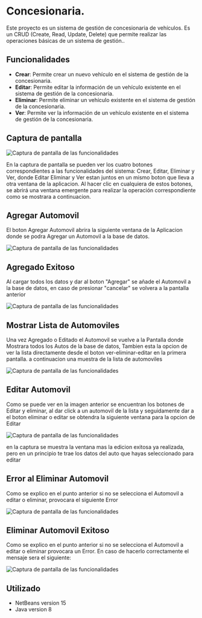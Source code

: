<h1>Concesionaria.</h1>

<p>Este proyecto es un sistema de gestión de concesionaria de vehículos. Es un CRUD (Create, Read, Update, Delete) que permite realizar las operaciones básicas de un sistema de gestión..</p>

<h2>Funcionalidades</h2>

<ul>
  <li><strong>Crear</strong>: Permite crear un nuevo vehículo en el sistema de gestión de la concesionaria.</li>
  <li><strong>Editar</strong>: Permite editar la información de un vehículo existente en el sistema de gestión de la concesionaria.</li>
  <li><strong>Eliminar</strong>: Permite eliminar un vehículo existente en el sistema de gestión de la concesionaria.</li>
  <li><strong>Ver</strong>: Permite ver la información de un vehículo existente en el sistema de gestión de la concesionaria.</li>
</ul>

<h2>Captura de pantalla</h2>

<img src="https://res.cloudinary.com/dkm0hdlgz/image/upload/v1674170985/consecionaria/inicio_jre0ww.png" alt="Captura de pantalla de las funcionalidades">

<p>En la captura de pantalla se pueden ver los cuatro botones correspondientes a las funcionalidades del sistema: Crear, Editar, Eliminar y Ver, donde
Editar Eliminar y Ver estan juntos en un mismo boton que lleva a otra ventana de la aplicacion. Al hacer clic en cualquiera de estos botones, se abrirá una ventana emergente para realizar la operación correspondiente como se mostrara a continuacion.</p>

<h2>Agregar Automovil</h2>
<p> El boton Agregar Automovil abrira la siguiente ventana de la Aplicacion donde se podra Agregar un Automovil a la base de datos.</p>

<img src="https://res.cloudinary.com/dkm0hdlgz/image/upload/v1674171928/consecionaria/Agregar_wdgq1y.png" alt="Captura de pantalla de las funcionalidades">


<h2>Agregado Exitoso</h2>
<p>Al cargar todos los datos y dar al boton "Agregar" se añade el Automovil a la base de datos, en caso de presionar "cancelar" se volvera a la pantalla anterior</p>

<img src="https://res.cloudinary.com/dkm0hdlgz/image/upload/v1674172891/consecionaria/agregado_correctamente_mv5xbo.png" alt="Captura de pantalla de las funcionalidades">

<h2>Mostrar Lista de Automoviles</h2>
<p>Una vez Agregado o Editado el Automovil se vuelve a la Pantalla donde Mostrara todos los Autos de la base de datos, Tambien esta la opcion de ver la lista directamente desde el boton ver-eliminar-editar en la primera pantalla.
a continuacion una muestra de la lista de automoviles</p>

<img src="https://res.cloudinary.com/dkm0hdlgz/image/upload/v1674172580/consecionaria/lista-Actualizada_yc95lv.png" alt="Captura de pantalla de las funcionalidades">

<h2>Editar Automovil</h2>
<p>Como se puede ver en la imagen anterior se encuentran los botones de Editar y eliminar, al dar click a un automovil de la lista y seguidamente dar a el boton eliminar o editar
se obtendra la siguiente ventana para la opcion de Editar</p>

<img src="https://res.cloudinary.com/dkm0hdlgz/image/upload/v1674172777/consecionaria/Editado_Exitoso_v4b3mq.png" alt="Captura de pantalla de las funcionalidades">
<p>en la captura se muestra la ventana mas la edicion exitosa ya realizada, pero en un principio te trae los datos del auto que hayas seleccionado para editar</p>

<h2>Error al Eliminar Automovil</h2>
<p>Como se explico en el punto anterior si no se selecciona el Automovil a editar o eliminar, provocara el siguiente Error </p>

<img src="https://res.cloudinary.com/dkm0hdlgz/image/upload/v1674173624/consecionaria/errorDebeSeleccionarParaEditar_c0jk3f.png" alt="Captura de pantalla de las funcionalidades">

<h2>Eliminar Automovil Exitoso</h2>
<p>Como se explico en el punto anterior si no se selecciona el Automovil a editar o eliminar provocara un Error. En caso de hacerlo correctamente el mensaje sera el siguiente:</p>

<img src="https://res.cloudinary.com/dkm0hdlgz/image/upload/v1674173803/consecionaria/borrado_exitoso_w6ikbm.png" alt="Captura de pantalla de las funcionalidades">

<h2>Utilizado</h2>
<ul>
  <li>NetBeans version 15</li>
  <li>Java version 8</li>
</ul>




